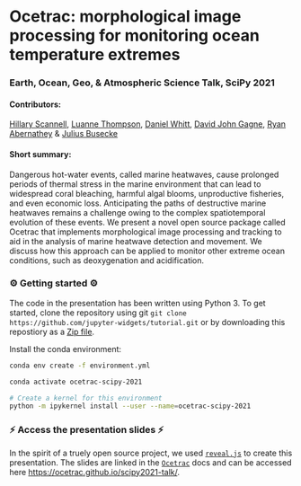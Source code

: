 # Ocetrac: morphological image processing for monitoring ocean temperature extremes

### Earth, Ocean, Geo, & Atmospheric Science Talk, SciPy 2021

#### Contributors: 

[Hillary Scannell](https://github.com/hscannell), [Luanne Thompson](https://github.com/luanne1213), [Daniel Whitt](https://github.com/danielwhitt), [David John Gagne](https://github.com/djgagne), [Ryan Abernathey](https://github.com/rabernat) & [Julius Busecke](http://jbusecke.github.io/)

#### Short summary: 

Dangerous hot-water events, called marine heatwaves, cause prolonged periods of thermal stress in the marine environment that can lead to widespread coral bleaching, harmful algal blooms, unproductive fisheries, and even economic loss. Anticipating the paths of destructive marine heatwaves remains a challenge owing to the complex spatiotemporal evolution of these events. We present a novel open source package called Ocetrac that implements morphological image processing and tracking to aid in the analysis of marine heatwave detection and movement. We discuss how this approach can be applied to monitor other extreme ocean conditions, such as deoxygenation and acidification.

### ⚙️ Getting started ⚙️

The code in the presentation has been written using Python 3. To get started, clone the repository using git `git clone https://github.com/jupyter-widgets/tutorial.git` or by downloading this repostiory as a [Zip file](https://github.com/ocetrac/ocetrac/archive/refs/heads/main.zip).

Install the conda environment:

```bash
conda env create -f environment.yml

conda activate ocetrac-scipy-2021

# Create a kernel for this environment
python -m ipykernel install --user --name=ocetrac-scipy-2021
```

### ⚡ Access the presentation slides ⚡

In the spirit of a truely open source project, we used [`reveal.js`](https://github.com/hakimel/reveal.js) to create this presentation. The slides are linked in the [`Ocetrac`](https://ocetrac.readthedocs.io/en/latest/) docs and can be accessed here https://ocetrac.github.io/scipy2021-talk/.
